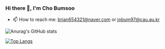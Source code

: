 ### Hi there 👋, I'm Cho Bumsoo

- 📫 How to reach me: brian654321@naver.com or jobum97@cau.au.kr


![Anurag's GitHub stats](https://github-readme-stats.vercel.app/api?username=jobum97&count_private=true)

[![Top Langs](https://github-readme-stats.vercel.app/api/top-langs/?username=jobum97&layout=compact&langs_count=8)](https://github.com/anuraghazra/github-readme-stats)
